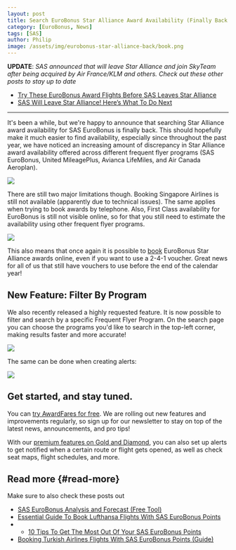 ```yaml
---
layout: post
title: Search EuroBonus Star Alliance Award Availability (Finally Back!)
category: [EuroBonus, News]
tags: [SAS]
author: Philip
image: /assets/img/eurobonus-star-alliance-back/book.png
---
```


**UPDATE**: *SAS announced that will leave Star Alliance and join SkyTeam after being acquired by Air France/KLM and others. Check out these other posts to stay up to date*

* [Try These EuroBonus Award Flights Before SAS Leaves Star Alliance](https://blog.awardfares.com/eurobonus-star-alliance-awards/)
* [SAS Will Leave Star Alliance! Here’s What To Do Next](https://blog.awardfares.com/sas-acquisition/)

---

It's been a while, but we're happy to announce that searching Star Alliance award availability for SAS EuroBonus is finally back. This should hopefully make it much easier to find availability, especially since throughout the past year, we have noticed an increasing amount of discrepancy in Star Alliance award availability offered across different frequent flyer programs (SAS EuroBonus, United MileagePlus, Avianca LifeMiles, and Air Canada Aeroplan).

![](/assets/img/eurobonus-star-alliance-back/search.png)

There are still two major limitations though. Booking Singapore Airlines is still not available (apparently due to technical issues). The same applies when trying to book awards by telephone. Also, First Class availability for EuroBonus is still not visible online, so for that you still need to estimate the availability using other frequent flyer programs.

![](/assets/img/eurobonus-star-alliance-back/sq.png)

This also means that once again it is possible to [book](https://www.sas.se/eurobonus/star-alliance-award-trips/) EuroBonus Star Alliance awards online, even if you want to use a 2-4-1 voucher. Great news for all of us that still have vouchers to use before the end of the calendar year!

## New Feature: Filter By Program

We also recently released a highly requested feature. It is now possible to filter and search by a specific Frequent Flyer Program. On the search page you can choose the programs you'd like to search in the top-left corner, making results faster and more accurate!

![](/assets/img/eurobonus-star-alliance-back/eurobonus.png)

The same can be done when creating alerts:

![](/assets/img/eurobonus-star-alliance-back/alerts.png)


## Get started, and stay tuned.

You can [try AwardFares for free](https://awardfares.com/). We are rolling out new features and improvements regularly, so sign up for our newsletter to stay on top of the latest news, announcements, and pro tips!

With our [premium features on Gold and Diamond](https://awardfares.com/pricing), you can also set up alerts to get notified when a certain route or flight gets opened, as well as check seat maps, flight schedules, and more.


## Read more {#read-more}

Make sure to also check these posts out

- [SAS EuroBonus Analysis and Forecast (Free Tool)](https://blog.awardfares.com/eurobonus-analysis-and-forecast/)
- [Essential Guide To Book Lufthansa Flights With SAS EuroBonus Points](https://blog.awardfares.com/lufthansa-with-eurobonus-guide/)
- - [10 Tips To Get The Most Out Of Your SAS EuroBonus Points](https://blog.awardfares.com/eurobonus-tips-2023/)
- [Booking Turkish Airlines Flights With SAS EuroBonus Points (Guide)](https://blog.awardfares.com/turkish-with-eurobonus/)
